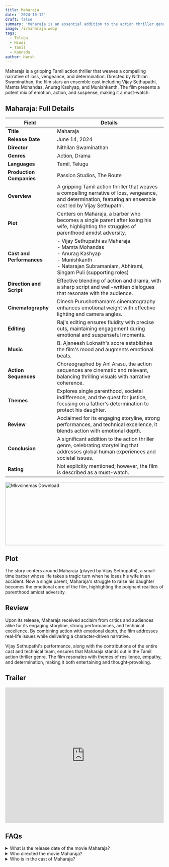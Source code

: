 ```yaml
---
title: Maharaja
date: '2024-10-12'
draft: false
summary: 'Maharaja is an essential addition to the action thriller genre, celebrating the power of storytelling.'
image: /i/maharaja.webp
tags:
  - Telugu
  - Hindi
  - Tamil
  - Kannada
author: Harsh
---
```


Maharaja is a gripping Tamil action thriller that weaves a compelling narrative of loss, vengeance, and determination. Directed by Nithilan Swaminathan, the film stars an ensemble cast including Vijay Sethupathi, Mamta Mohandas, Anurag Kashyap, and Munishkanth. The film presents a potent mix of emotion, action, and suspense, making it a must-watch.

## Maharaja: Full Details

| **Field**                 | **Details**                                                                                                                                                    |
| ------------------------- | -------------------------------------------------------------------------------------------------------------------------------------------------------------- |
| **Title**                 | Maharaja                                                                                                                                                       |
| **Release Date**          | June 14, 2024                                                                                                                                                  |
| **Director**              | Nithilan Swaminathan                                                                                                                                           |
| **Genres**                | Action, Drama                                                                                                                                                  |
| **Languages**             | Tamil, Telugu                                                                                                                                                  |
| **Production Companies**  | Passion Studios, The Route                                                                                                                                     |
| **Overview**              | A gripping Tamil action thriller that weaves a compelling narrative of loss, vengeance, and determination, featuring an ensemble cast led by Vijay Sethupathi. |
| **Plot**                  | Centers on Maharaja, a barber who becomes a single parent after losing his wife, highlighting the struggles of parenthood amidst adversity.                    |
| **Cast and Performances** | - Vijay Sethupathi as Maharaja<br>- Mamta Mohandas<br>- Anurag Kashyap<br>- Munishkanth<br>- Natarajan Subramaniam, Abhirami, Singam Puli (supporting roles)   |
| **Direction and Script**  | Effective blending of action and drama, with a sharp script and well-written dialogues that resonate with the audience.                                        |
| **Cinematography**        | Dinesh Purushothaman’s cinematography enhances emotional weight with effective lighting and camera angles.                                                     |
| **Editing**               | Raj's editing ensures fluidity with precise cuts, maintaining engagement during emotional and suspenseful moments.                                             |
| **Music**                 | B. Ajaneesh Loknath's score establishes the film's mood and augments emotional beats.                                                                          |
| **Action Sequences**      | Choreographed by Anl Arasu, the action sequences are cinematic and relevant, balancing thrilling visuals with narrative coherence.                             |
| **Themes**                | Explores single parenthood, societal indifference, and the quest for justice, focusing on a father's determination to protect his daughter.                    |
| **Review**                | Acclaimed for its engaging storyline, strong performances, and technical excellence, it blends action with emotional depth.                                    |
| **Conclusion**            | A significant addition to the action thriller genre, celebrating storytelling that addresses global human experiences and societal issues.                     |
| **Rating**                | Not explicitly mentioned; however, the film is described as a must-watch.                                                                                      |

<a href="https://mkvcinemas.buzz/bookmarks-list">
  <img src="/mkvcinemas-btn.webp" alt="Mkvcinemas Download" width="600" height="200" loading="lazy">
</a>

## Plot

The story centers around Maharaja (played by Vijay Sethupathi), a small-time barber whose life takes a tragic turn when he loses his wife in an accident. Now a single parent, Maharaja's struggle to raise his daughter becomes the emotional core of the film, highlighting the poignant realities of parenthood amidst adversity.

## Review

Upon its release, Maharaja received acclaim from critics and audiences alike for its engaging storyline, strong performances, and technical excellence. By combining action with emotional depth, the film addresses real-life issues while delivering a character-driven narrative.

Vijay Sethupathi's performance, along with the contributions of the entire cast and technical team, ensures that Maharaja stands out in the Tamil action thriller genre. The film resonates with themes of resilience, empathy, and determination, making it both entertaining and thought-provoking.

## Trailer

<iframe width="100%" height="430" src="https://www.youtube.com/embed/2yRxitP6f0k?si=LvcIAo71346bcGrG" title={title} frameborder="0" allow="accelerometer; autoplay; clipboard-write; encrypted-media; gyroscope; picture-in-picture; web-share" referrerpolicy="strict-origin-when-cross-origin" allowfullscreen loading="lazy"></iframe>

## FAQs

<details>
    <summary>What is the release date of the movie Maharaja?</summary>
    <p>Maharaja was released in theatres on June 14, 2024.</p>
</details>

<details>
    <summary>Who directed the movie Maharaja?</summary>
    <p>The movie was directed by Nithilan Swaminathan.</p>
</details>

<details>
    <summary>Who is in the cast of Maharaja?</summary>
    <ul>
        <li>Vijay Sethupathi</li>
        <li>Mamta Mohandas</li>
        <li>Anurag Kashyap</li>
        <li>Munishkanth</li>
    </ul>
</details>
